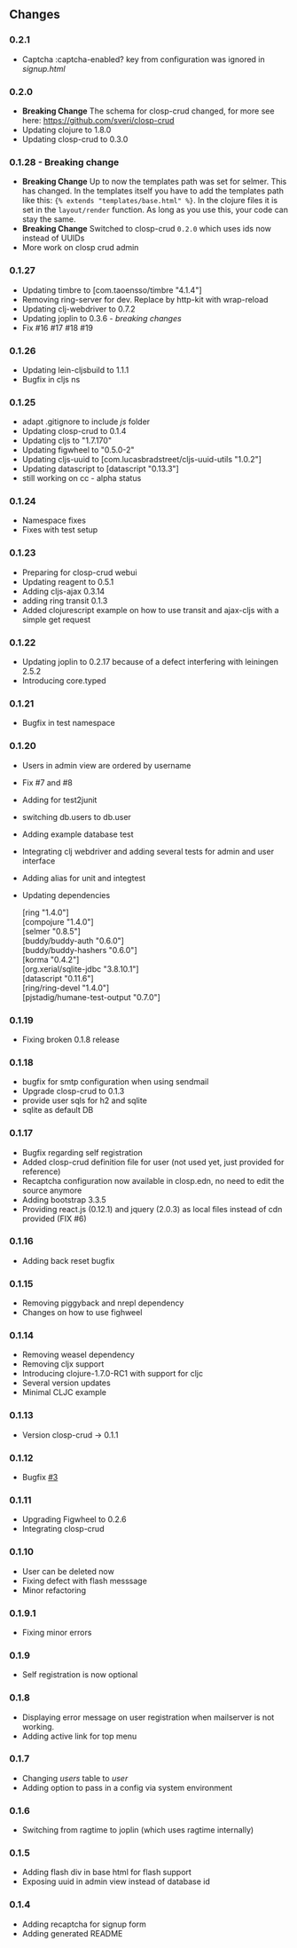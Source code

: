 
## Changes

### 0.2.1

* Captcha :captcha-enabled? key from configuration was ignored in _signup.html_

### 0.2.0

* **Breaking Change** The schema for closp-crud changed, for more see here: <https://github.com/sveri/closp-crud>
* Updating clojure to 1.8.0
* Updating closp-crud to 0.3.0

### 0.1.28 - Breaking change 

* **Breaking Change** Up to now the templates path was set for selmer. This has changed. In the templates itself
you have to add the templates path like this: `{% extends "templates/base.html" %}`. In the clojure files it is set
in the `layout/render` function. As long as you use this, your code can stay the same.
* **Breaking Change** Switched to closp-crud `0.2.0` which uses ids now instead of UUIDs
* More work on closp crud admin


### 0.1.27

* Updating timbre to [com.taoensso/timbre "4.1.4"]
* Removing ring-server for dev. Replace by http-kit with wrap-reload
* Updating clj-webdriver to 0.7.2
* Updating joplin to 0.3.6 - *breaking changes*
* Fix #16 #17 #18 #19

### 0.1.26
* Updating lein-cljsbuild to 1.1.1
* Bugfix in cljs ns

### 0.1.25

* adapt .gitignore to include _js_ folder
* Updating closp-crud to 0.1.4
* Updating cljs to "1.7.170"
* Updating figwheel to "0.5.0-2"
* Updating cljs-uuid to [com.lucasbradstreet/cljs-uuid-utils "1.0.2"]
* Updating datascript to [datascript "0.13.3"]
* still working on cc - alpha status

### 0.1.24

* Namespace fixes
* Fixes with test setup

### 0.1.23

* Preparing for closp-crud webui
* Updating reagent to 0.5.1
* Adding cljs-ajax 0.3.14
* adding ring transit 0.1.3
* Added clojurescript example on how to use transit and ajax-cljs with a simple get request

### 0.1.22

* Updating joplin to 0.2.17 because of a defect interfering with leiningen 2.5.2
* Introducing core.typed

### 0.1.21

* Bugfix in test namespace

### 0.1.20

* Users in admin view are ordered by username
* Fix #7 and #8
* Adding for test2junit
* switching db.users to db.user
* Adding example database test
* Integrating clj webdriver and adding several tests for admin and user interface
* Adding alias for unit and integtest
* Updating dependencies

    [ring "1.4.0"]  
    [compojure "1.4.0"]  
    [selmer "0.8.5"]    
    [buddy/buddy-auth "0.6.0"]  
    [buddy/buddy-hashers "0.6.0"]  
    [korma "0.4.2"]   
    [org.xerial/sqlite-jdbc "3.8.10.1"]  
    [datascript "0.11.6"]  
    [ring/ring-devel "1.4.0"]  
    [pjstadig/humane-test-output "0.7.0"]  



### 0.1.19

* Fixing broken 0.1.8 release

### 0.1.18

* bugfix for smtp configuration when using sendmail
* Upgrade closp-crud to 0.1.3
* provide user sqls for h2 and sqlite
* sqlite as default DB

### 0.1.17

* Bugfix regarding self registration
* Added closp-crud definition file for user (not used yet, just provided for reference)
* Recaptcha configuration now available in closp.edn, no need to edit the source anymore
* Adding bootstrap 3.3.5
* Providing react.js (0.12.1) and jquery (2.0.3) as local files instead of cdn provided (FIX #6)

### 0.1.16

* Adding back reset bugfix

### 0.1.15

* Removing piggyback and nrepl dependency
* Changes on how to use fighweel

### 0.1.14

* Removing weasel dependency
* Removing cljx support
* Introducing clojure-1.7.0-RC1 with support for cljc
* Several version updates
* Minimal CLJC example

### 0.1.13

* Version closp-crud -> 0.1.1

### 0.1.12

* Bugfix [#3](/../../issues/3)

### 0.1.11

* Upgrading Figwheel to 0.2.6
* Integrating closp-crud

### 0.1.10

* User can be deleted now
* Fixing defect with flash messsage
* Minor refactoring

### 0.1.9.1

* Fixing minor errors

### 0.1.9

* Self registration is now optional

### 0.1.8

* Displaying error message on user registration when mailserver is not working.
* Adding active link for top menu

### 0.1.7

* Changing _users_ table to _user_
* Adding option to pass in a config via system environment

### 0.1.6

* Switching from ragtime to joplin (which uses ragtime internally)

### 0.1.5

* Adding flash div in base html for flash support
* Exposing uuid in admin view instead of database id

### 0.1.4
 
* Adding recaptcha for signup form
* Adding generated README